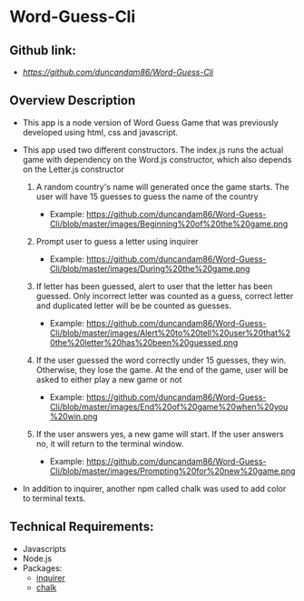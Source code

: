 # Word-Guess-Cli

## Github link: 
* *https://github.com/duncandam86/Word-Guess-Cli*

## Overview Description

* This app is a node version of Word Guess Game that was previously developed using html, css and javascript.

* This app used two different constructors. The index.js runs the actual game with dependency on the Word.js constructor, which also depends on the Letter.js constructor

    1. A random country's name will generated once the game starts. The user will have 15 guesses to guess the name of the country
        * Example: https://github.com/duncandam86/Word-Guess-Cli/blob/master/images/Beginning%20of%20the%20game.png
         
    2. Prompt user to guess a letter using inquirer 
        * Example:
        https://github.com/duncandam86/Word-Guess-Cli/blob/master/images/During%20the%20game.png
    
    3. If letter has been guessed, alert to user that the letter has been guessed. Only incorrect letter was counted as a guess, correct letter and duplicated letter will be be counted as guesses.
        * Example:
        https://github.com/duncandam86/Word-Guess-Cli/blob/master/images/Alert%20to%20tell%20user%20that%20the%20letter%20has%20been%20guessed.png
         
    4. If the user guessed the word correctly under 15 guesses, they win. Otherwise, they lose the game. At the end of the game, user will be asked to either play a new game or not
        * Example: https://github.com/duncandam86/Word-Guess-Cli/blob/master/images/End%20of%20game%20when%20you%20win.png

    5. If the user answers yes, a new game will start. If the user answers no, it will return to the terminal window.
        * Example:
        https://github.com/duncandam86/Word-Guess-Cli/blob/master/images/Prompting%20for%20new%20game.png

* In addition to inquirer, another npm called chalk was used to add color to terminal texts.

## Technical Requirements:
* Javascripts
* Node.js
* Packages:
  * [inquirer](https://www.npmjs.com/package/inquirer)
  * [chalk](https://www.npmjs.com/package/chalk)

